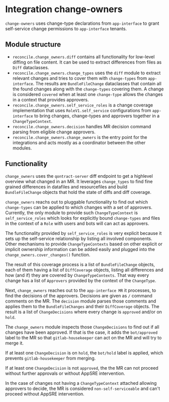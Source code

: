 # Integration change-owners

`change-owners` uses change-type declarations from `app-interface` to grant self-service change permissions to `app-interface` tenants.


## Module structure

* `reconcile.change_owners.diff` contains all functionality for low-level diffing on file content. It can be used to extract differences from files as `Diff` dataclasses.
* `reconcile.change_owners.change_types` uses the `diff` module to extract relevant changes and tries to cover them with `change-types` from `app-interface`. The results are `BundleFileChange` dataclasses that contain all the found changes along with the `change-types` covering them. A change is considered `covered` when at least one `change-type` allows the changes in a context that provides approvers.
* `reconcile.change_owners.self_service_roles` is a change coverage implementation that uses `RoleV1.self_service` configurations from `app-interface` to bring changes, change-types and approvers together in a `ChangeTypeContext`.
* `reconcile.change_owners.decision` handles MR decision command parsing from eligible change approvers.
* `reconcile.change_owners.change_owners` is the entry point for the integrations and acts mostly as a coordinator between the other modules.

## Functionality

`change_owners` uses the `qontract-server` diff endpoint to get a highlevel overview what changed in an MR. It leverages `change_types` to find fine grained differences in datafiles and resourcefiles and build `BundleFileChange` objects that hold the state of diffs and diff coverage.

`change_owners` reachs out to pluggable functionality to find out which `change-types` can be applied to which changes with a set of approvers. Currently, the only module to provide such `ChangeTypeContext` is `self_service_roles` which looks for explicitly bound `change-types` and files in the context of a `Role` with users and bots will can act as approvers.

The functionality provided by `self_service_roles` is very explicit because it sets up the self-service relationship by listing all involved components. Other mechanisms to provide `ChangeTypeContexts` based on other explicit or implicit ownership information can be added easily and plugged into the `change_owners.cover_changes()` function.

The result of this coverage process is a list of `BundleFileChange` objects, each of them having a list of `DiffCoverage` objects, listing all differences and how (and if) they are covered by `ChangeTypeContexts`. That way every change has a list of `Approvers` provided by the context of the `ChangeType`.

Next, `change_owners` reaches out to the `app-interface MR` it processes, to find the decisions of the approvers. Decisions are given as `/` command comments on the MR. The `decision` module parses those comments and applies them to the `BundleFileChanges` and their `DiffCoverage` objects. The result is a list of `ChangeDecisions` where every change is `approved` and/or on `hold`.

The `change_owners` module inspects those `ChangeDecisions` to find out if all changes have been approved. If that is the case, it adds the `bot/approved` label to the MR so that `gitlab-housekeeper` can act on the MR and will try to merge it.

If at least one `ChangeDecision` is on `hold`, the `bot/hold` label is applied, which prevents `gitlab-housekeeper` from merging.

If at least one `ChangeDecision` is not `approved`, the the MR can not proceed without further approvals or without AppSRE intervention.

In the case of changes not having a `ChangeTypeContext` attached allowing approvers to decide, the MR is considered `non-self-serviceable` and can't proceed without AppSRE intervention.

